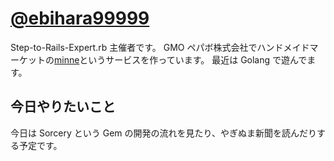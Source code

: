 # [@ebihara99999](https://twitter.com/ebihara99999)

Step-to-Rails-Expert.rb 主催者です。
GMO ペパボ株式会社でハンドメイドマーケットの[minne](https://minne.com/)というサービスを作っています。
最近は Golang で遊んでます。

## 今日やりたいこと

今日は Sorcery という Gem の開発の流れを見たり、やぎぬま新聞を読んだりする予定です。
